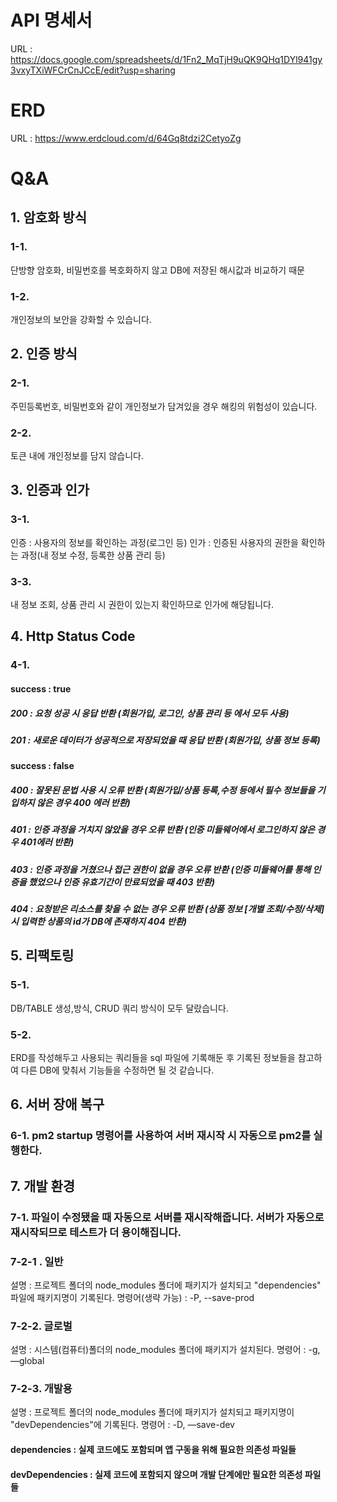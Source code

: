 # API 명세서

URL : https://docs.google.com/spreadsheets/d/1Fn2_MqTjH9uQK9QHq1DYl941gy3vxyTXiWFCrCnJCcE/edit?usp=sharing

# ERD

URL : https://www.erdcloud.com/d/64Gq8tdzi2CetyoZg

# Q&A

## 1. 암호화 방식
   ### 1-1.
   단방향 암호화,
   비밀번호를 복호화하지 않고 DB에 저장된 해시값과 비교하기 때문
   ### 1-2.
   개인정보의 보안을 강화할 수 있습니다.

## 2. 인증 방식
   ### 2-1.
   주민등록번호, 비밀번호와 같이 개인정보가 담겨있을 경우 해킹의 위험성이 있습니다.
   ### 2-2.
   토큰 내에 개인정보를 담지 않습니다.

## 3. 인증과 인가
   ### 3-1.
   인증 : 사용자의 정보를 확인하는 과정(로그인 등)
   인가 : 인증된 사용자의 권한을 확인하는 과정(내 정보 수정, 등록한 상품 관리 등)
   ### 3-3.
   내 정보 조회, 상품 관리 시 권한이 있는지 확인하므로 인가에 해당됩니다.

## 4. Http Status Code
   ### 4-1.

   #### success : true

   ##### 200 : 요청 성공 시 응답 반환 (회원가입, 로그인, 상품 관리 등 에서 모두 사용)
   ##### 201 : 새로운 데이터가 성공적으로 저장되었을 때 응답 반환 (회원가입, 상품 정보 등록)

   #### success : false

   ##### 400 : 잘못된 문법 사용 시 오류 반환 (회원가입/상품 등록,수정 등에서 필수 정보들을 기입하지 않은 경우 400 에러 반환)
   ##### 401 : 인증 과정을 거치지 않았을 경우 오류 반환 (인증 미들웨어에서 로그인하지 않은 경우 401에러 반환)
   ##### 403 : 인증 과정을 거쳤으나 접근 권한이 없을 경우 오류 반환 (인증 미들웨어를 통해 인증을 했었으나 인증 유효기간이 만료되었을 때 403 반환)
   ##### 404 : 요청받은 리소스를 찾을 수 없는 경우 오류 반환 (상품 정보 [개별 조회/수정/삭제] 시 입력한 상품의 id가 DB에 존재하지 404 반환)

## 5. 리팩토링
   ### 5-1.
   DB/TABLE 생성,방식, CRUD 쿼리 방식이 모두 달랐습니다.
   ### 5-2. 
   ERD를 작성해두고 사용되는 쿼리들을 sql 파일에 기록해둔 후 기록된 정보들을 참고하여 다른 DB에 맞춰서 기능들을 수정하면 될 것 같습니다.

## 6. 서버 장애 복구
   ### 6-1. pm2 startup 명령어를 사용하여 서버 재시작 시 자동으로 pm2를 실행한다.

## 7. 개발 환경
   ### 7-1. 파일이 수정됐을 때 자동으로 서버를 재시작해줍니다. 서버가 자동으로 재시작되므로 테스트가 더 용이해집니다.
   ### 7-2-1 . 일반
   설명 : 프로젝트 폴더의 node_modules 폴더에 패키지가 설치되고 "dependencies" 파일에 패키지명이 기록된다.
   명령어(생략 가능) : -P, --save-prod
   ### 7-2-2. 글로벌
   설명 : 시스템(컴퓨터)폴더의 node_modules 폴더에 패키지가 설치된다.
   명령어 : -g, —global
   ### 7-2-3. 개발용
   설명 : 프로젝트 폴더의 node_modules 폴더에 패키지가 설치되고 패키지명이 "devDependencies"에 기록된다.
   명령어 : -D, —save-dev

   #### dependencies : 실제 코드에도 포함되며 앱 구동을 위해 필요한 의존성 파일들

   #### devDependencies : 실제 코드에 포함되지 않으며 개발 단계에만 필요한 의존성 파일들
